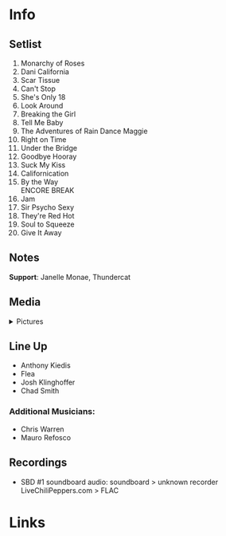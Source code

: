 # Info

## Setlist

1. Monarchy of Roses
2. Dani California
3. Scar Tissue
4. Can't Stop
5. She's Only 18
6. Look Around
7. Breaking the Girl
8. Tell Me Baby
9. The Adventures of Rain Dance Maggie
10. Right on Time
11. Under the Bridge
12. Goodbye Hooray
13. Suck My Kiss
14. Californication
15. By the Way
<br> ENCORE BREAK
16. Jam
17. Sir Psycho Sexy
18. They're Red Hot
19. Soul to Squeeze
20. Give It Away

## Notes

**Support**: Janelle Monae, Thundercat

## Media 

<details>
  <summary>Pictures</summary>
  <!--<img alt="Setlist" title="Setlist" src="_.jpg" height="200" />
  <img alt="Flyer" title="Flyer" src="_.jpg" height="200" />-->
</details>

## Line Up

* Anthony Kiedis
* Flea
* Josh Klinghoffer
* Chad Smith

### Additional Musicians:

* Chris Warren  
* Mauro Refosco

## Recordings

* SBD #1 soundboard audio: soundboard > unknown recorder LiveChiliPeppers.com > FLAC

# Links
